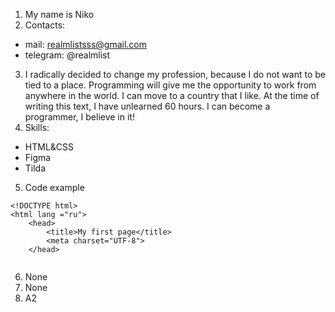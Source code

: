 1. My name is Niko
2. Contacts:
* mail: realmlistsss@gmail.com
* telegram: @realmlist
3. I radically decided to change my profession, because I do not want to be tied to a place. Programming will give me the opportunity to work from anywhere in the world. I can move to a country that I like. At the time of writing this text, I have unlearned 60 hours. I can become a programmer, I believe in it!
4. Skills: 
* HTML&CSS
* Figma
* Tilda
5. Code example
```
<!DOCTYPE html>
<html lang ="ru">
    <head>
    	<title>My first page</title>
    	<meta charset="UTF-8">
    </head>
    
```
6. None
7. None
8. A2 